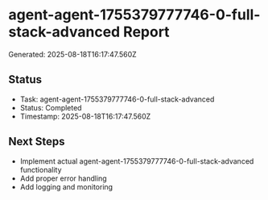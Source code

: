 # agent-agent-1755379777746-0-full-stack-advanced Report

Generated: 2025-08-18T16:17:47.560Z

## Status
- Task: agent-agent-1755379777746-0-full-stack-advanced
- Status: Completed
- Timestamp: 2025-08-18T16:17:47.560Z

## Next Steps
- Implement actual agent-agent-1755379777746-0-full-stack-advanced functionality
- Add proper error handling
- Add logging and monitoring

